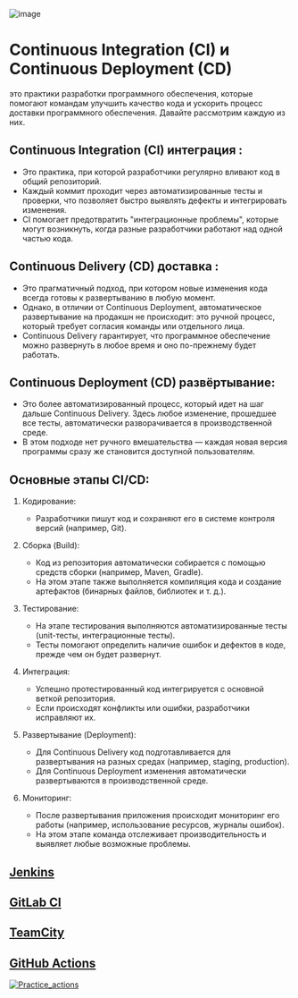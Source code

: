 ![image](https://github.com/user-attachments/assets/77524efd-eb2c-4da7-bdcb-b1bf8bfc7480)

# Continuous Integration (CI) и Continuous Deployment (CD) 
это практики разработки программного обеспечения, которые помогают командам улучшить качество кода и ускорить процесс доставки программного обеспечения. Давайте рассмотрим каждую из них.

## Continuous Integration (CI) интеграция :  
- Это практика, при которой разработчики регулярно вливают код в общий репозиторий. 
- Каждый коммит проходит через автоматизированные тесты и проверки, что позволяет быстро выявлять дефекты и интегрировать изменения.
- CI помогает предотвратить "интеграционные проблемы", которые могут возникнуть, когда разные разработчики работают над одной частью кода.

## Continuous Delivery (CD) доставка : 
- Это прагматичный подход, при котором новые изменения кода всегда готовы к развертыванию в любую момент.
- Однако, в отличии от Continuous Deployment, автоматическое развертывание на продакшн не происходит: это ручной процесс, который требует согласия команды или отдельного лица. 
- Continuous Delivery гарантирует, что программное обеспечение можно развернуть в любое время и оно по-прежнему будет работать.

## Continuous Deployment (CD) развёртывание:
- Это более автоматизированный процесс, который идет на шаг дальше Continuous Delivery. Здесь любое изменение, прошедшее все тесты, автоматически разворачивается в производственной среде.
- В этом подходе нет ручного вмешательства — каждая новая версия программы сразу же становится доступной пользователям.

## Основные этапы CI/CD:

1. Кодирование:
   - Разработчики пишут код и сохраняют его в системе контроля версий (например, Git).

2. Сборка (Build):
   - Код из репозитория автоматически собирается с помощью средств сборки (например, Maven, Gradle).
   - На этом этапе также выполняется компиляция кода и создание артефактов (бинарных файлов, библиотек и т. д.).

3. Тестирование:
   - На этапе тестирования выполняются автоматизированные тесты (unit-тесты, интеграционные тесты).
   - Тесты помогают определить наличие ошибок и дефектов в коде, прежде чем он будет развернут.

4. Интеграция:
   - Успешно протестированный код интегрируется с основной веткой репозитория.
   - Если происходят конфликты или ошибки, разработчики исправляют их.

5. Развертывание (Deployment):
   - Для Continuous Delivery код подготавливается для развертывания на разных средах (например, staging, production).
   - Для Continuous Deployment изменения автоматически развертываются в производственной среде.

6. Мониторинг:
   - После развертывания приложения происходит мониторинг его работы (например, использование ресурсов, журналы ошибок).
   - На этом этапе команда отслеживает производительность и выявляет любые возможные проблемы.

## [Jenkins](https://github.com/Wireflex/CI-CD/tree/3469a629e1b08a9f3952418724388a901a49a2fb/Jenkins)

## [GitLab CI](https://github.com/Wireflex/CI-CD/tree/3469a629e1b08a9f3952418724388a901a49a2fb/GitLab)

## [TeamCity](https://github.com/Wireflex/CI-CD/tree/3469a629e1b08a9f3952418724388a901a49a2fb/TeamCity)

## [GitHub Actions ](https://github.com/Wireflex/CI-CD/tree/704827363c45f2fd46b6450152110e679f8ca004/GitHubActions)

[![Practice_actions](https://github.com/Wireflex/CI-CD/actions/workflows/main.yml/badge.svg)](https://github.com/Wireflex/CI-CD/actions/workflows/main.yml)
